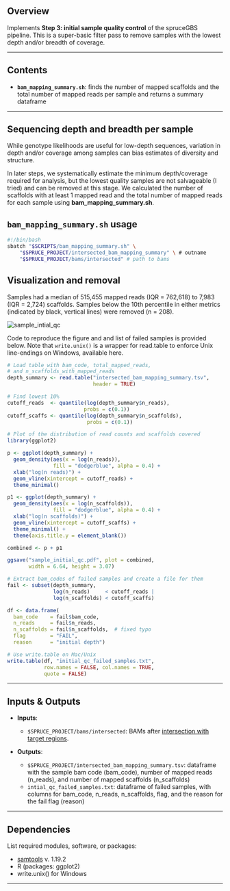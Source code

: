 ## Overview

Implements **Step 3: initial sample quality control** of the spruceGBS pipeline. This is a super-basic filter pass to remove samples with the lowest depth and/or breadth of coverage.  

---

## Contents

* **`bam_mapping_summary.sh`**: finds the number of mapped scaffolds and the total number of mapped reads per sample and returns a summary dataframe

---
## Sequencing depth and breadth per sample

While genotype likelihoods are useful for low-depth sequences, variation in depth and/or coverage among samples can bias estimates of diversity and structure.

In later steps, we systematically estimate the minimum depth/coverage required for analysis, but the lowest quality samples are not salvageable (I tried) and can be removed at this stage. We calculated the number of scaffolds with at least 1 mapped read and the total number of mapped reads for each sample using **bam_mapping_summary.sh**.

## **`bam_mapping_summary.sh`** usage

```bash
#!/bin/bash
sbatch "$SCRIPTS/bam_mapping_summary.sh" \
    "$SPRUCE_PROJECT/intersected_bam_mapping_summary" \ # outname
    "$SPRUCE_PROJECT/bams/intersected" # path to bams
```

## Visualization and removal

Samples had a median of 515,455 mapped reads (IQR = 762,618) to 7,983 (IQR = 2,724) scaffolds. Samples below the 10th percentile in either metrics (indicated by black, vertical lines) were removed (n = 208).

![sample_intial_qc](https://github.com/user-attachments/assets/24274798-021a-43ed-a290-872868966bf2)

Code to reproduce the figure and and list of failed samples is provided below. Note that `write.unix()` is a wrapper for read.table to enforce Unix line-endings on Windows, available here. 

```R
# Load table with bam_code, total_mapped_reads,
# and n_scaffolds_with_mapped_reads
depth_summary <- read.table("intersected_bam_mapping_summary.tsv",
                            header = TRUE)

# Find lowest 10%
cutoff_reads  <- quantile(log(depth_summary$n_reads),
                         probs = c(0.1))
cutoff_scaffs <- quantile(log(depth_summary$n_scaffolds),
                          probs = c(0.1))

# Plot of the distribution of read counts and scaffolds covered
library(ggplot2)

p <- ggplot(depth_summary) +
  geom_density(aes(x = log(n_reads)),
               fill = "dodgerblue", alpha = 0.4) +
  xlab("log(n reads)") +
  geom_vline(xintercept = cutoff_reads) +
  theme_minimal()

p1 <- ggplot(depth_summary) +
  geom_density(aes(x = log(n_scaffolds)),
               fill = "dodgerblue", alpha = 0.4) +
  xlab("log(n scaffolds)") +
  geom_vline(xintercept = cutoff_scaffs) +
  theme_minimal() +
  theme(axis.title.y = element_blank())

combined <- p + p1

ggsave("sample_initial_qc.pdf", plot = combined,
       width = 6.64, height = 3.07)

# Extract bam_codes of failed samples and create a file for them
fail <- subset(depth_summary,
               log(n_reads)     < cutoff_reads |
               log(n_scaffolds) < cutoff_scaffs)

df <- data.frame(
  bam_code    = fail$bam_code,
  n_reads     = fail$n_reads,
  n_scaffolds = fail$n_scaffolds,  # fixed typo
  flag        = "FAIL",
  reason      = "initial depth")

# Use write.table on Mac/Unix
write.table(df, "initial_qc_failed_samples.txt",
            row.names = FALSE, col.names = TRUE,
            quote = FALSE)
```

---

## Inputs & Outputs

* **Inputs**:
  * `$SPRUCE_PROJECT/bams/intersected`: BAMs after [intersection with target regions](https://github.com/lxsllvn/spruceGBS/tree/main/02_reduced_ref).
    
* **Outputs**:
  * `$SPRUCE_PROJECT/intersected_bam_mapping_summary.tsv`: dataframe with the sample bam code (bam_code), number of mapped reads (n_reads), and  number of mapped scaffolds (n_scaffolds)
  * `intial_qc_failed_samples.txt`: dataframe of failed samples, with columns for bam_code, n_reads, n_scaffolds, flag, and the reason for the fail flag (reason)
  
---

## Dependencies

List required modules, software, or packages:

* [samtools](https://www.htslib.org/) v. 1.19.2
* R (packages: ggplot2)
* write.unix() for Windows

---
